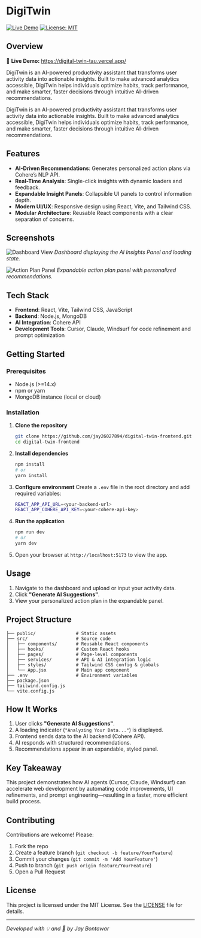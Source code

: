 # DigiTwin

[![Live Demo](https://img.shields.io/badge/demo-live-brightgreen)](https://digital-twin-tau.vercel.app/)
[![License: MIT](https://img.shields.io/badge/license-MIT-blue)](/LICENSE)

## Overview

🔗 **Live Demo:** https://digital-twin-tau.vercel.app/

DigiTwin is an AI-powered productivity assistant that transforms user activity data into actionable insights. Built to make advanced analytics accessible, DigiTwin helps individuals optimize habits, track performance, and make smarter, faster decisions through intuitive AI-driven recommendations.

DigiTwin is an AI-powered productivity assistant that transforms user activity data into actionable insights. Built to make advanced analytics accessible, DigiTwin helps individuals optimize habits, track performance, and make smarter, faster decisions through intuitive AI-driven recommendations.

## Features

- **AI-Driven Recommendations**: Generates personalized action plans via Cohere’s NLP API.
- **Real-Time Analysis**: Single-click insights with dynamic loaders and feedback.
- **Expandable Insight Panels**: Collapsible UI panels to control information depth.
- **Modern UI/UX**: Responsive design using React, Vite, and Tailwind CSS.
- **Modular Architecture**: Reusable React components with a clear separation of concerns.

## Screenshots

![Dashboard View](./screenshots/dashboard.png)
*Dashboard displaying the AI Insights Panel and loading state.*

![Action Plan Panel](./screenshots/action-plan.png)
*Expandable action plan panel with personalized recommendations.*

## Tech Stack

- **Frontend**: React, Vite, Tailwind CSS, JavaScript
- **Backend**: Node.js, MongoDB
- **AI Integration**: Cohere API
- **Development Tools**: Cursor, Claude, Windsurf for code refinement and prompt optimization

## Getting Started

### Prerequisites

- Node.js (>=14.x)
- npm or yarn
- MongoDB instance (local or cloud)

### Installation

1. **Clone the repository**
   ```bash
   git clone https://github.com/jay26027894/digital-twin-frontend.git
   cd digital-twin-frontend
   ```

2. **Install dependencies**
   ```bash
   npm install
   # or
   yarn install
   ```

3. **Configure environment**
   Create a `.env` file in the root directory and add required variables:
   ```bash
   REACT_APP_API_URL=<your-backend-url>
   REACT_APP_COHERE_API_KEY=<your-cohere-api-key>
   ```

4. **Run the application**
   ```bash
   npm run dev
   # or
   yarn dev
   ```

5. Open your browser at `http://localhost:5173` to view the app.

## Usage

1. Navigate to the dashboard and upload or input your activity data.
2. Click **"Generate AI Suggestions"**.
3. View your personalized action plan in the expandable panel.

## Project Structure

```
├── public/               # Static assets
├── src/                  # Source code
│   ├── components/       # Reusable React components
│   ├── hooks/            # Custom React hooks
│   ├── pages/            # Page-level components
│   ├── services/         # API & AI integration logic
│   ├── styles/           # Tailwind CSS config & globals
│   └── App.jsx           # Main app component
├── .env                  # Environment variables
├── package.json
├── tailwind.config.js
└── vite.config.js
```

## How It Works

1. User clicks **"Generate AI Suggestions"**.
2. A loading indicator (`"Analyzing Your Data..."`) is displayed.
3. Frontend sends data to the AI backend (Cohere API).
4. AI responds with structured recommendations.
5. Recommendations appear in an expandable, styled panel.

## Key Takeaway

This project demonstrates how AI agents (Cursor, Claude, Windsurf) can accelerate web development by automating code improvements, UI refinements, and prompt engineering—resulting in a faster, more efficient build process.

## Contributing

Contributions are welcome! Please:

1. Fork the repo
2. Create a feature branch (`git checkout -b feature/YourFeature`)
3. Commit your changes (`git commit -m 'Add YourFeature'`)
4. Push to branch (`git push origin feature/YourFeature`)
5. Open a Pull Request

## License

This project is licensed under the MIT License. See the [LICENSE](LICENSE) file for details.

---

*Developed with 💡 and 🚀 by Jay Bontawar*
